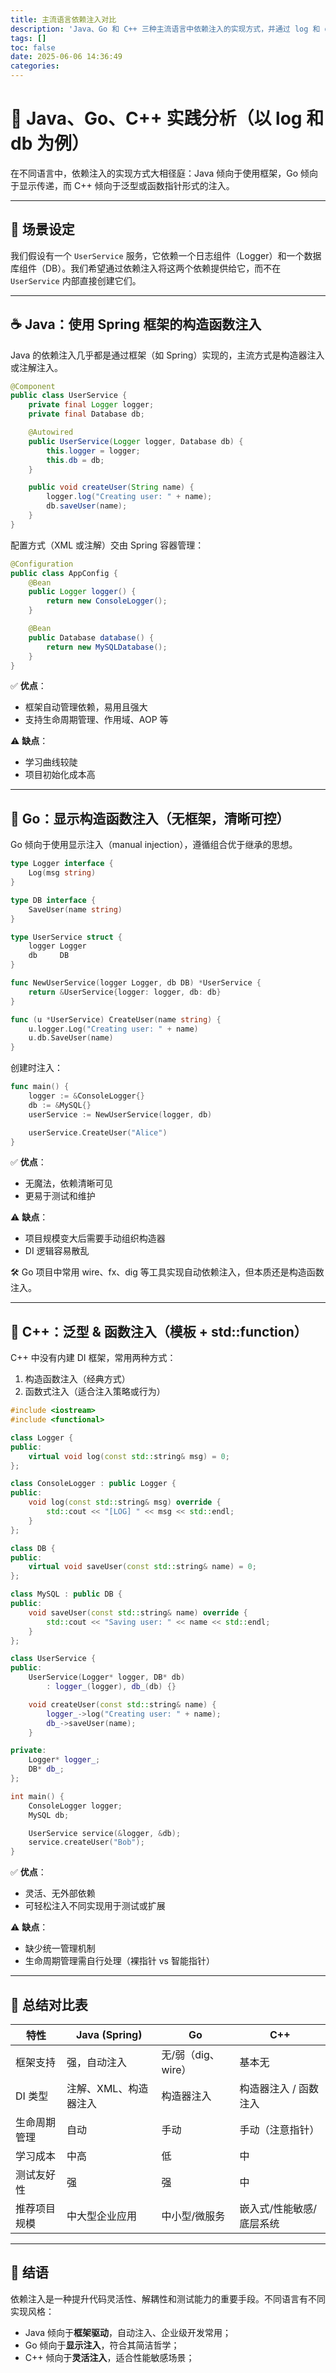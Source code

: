 ```yaml
---
title: 主流语言依赖注入对比
description: 'Java、Go 和 C++ 三种主流语言中依赖注入的实现方式，并通过 log 和 db 两个常见组件作为例子来对比'
tags: []
toc: false
date: 2025-06-06 14:36:49
categories:
---
```


# 🚀 Java、Go、C++ 实践分析（以 log 和 db 为例）

在不同语言中，依赖注入的实现方式大相径庭：Java 倾向于使用框架，Go 倾向于显示传递，而 C++ 倾向于泛型或函数指针形式的注入。

---

## 🧱 场景设定

我们假设有一个 `UserService` 服务，它依赖一个日志组件（Logger）和一个数据库组件（DB）。我们希望通过依赖注入将这两个依赖提供给它，而不在 `UserService` 内部直接创建它们。

---

## ☕ Java：使用 Spring 框架的构造函数注入

Java 的依赖注入几乎都是通过框架（如 Spring）实现的，主流方式是构造器注入或注解注入。

```java
@Component
public class UserService {
    private final Logger logger;
    private final Database db;

    @Autowired
    public UserService(Logger logger, Database db) {
        this.logger = logger;
        this.db = db;
    }

    public void createUser(String name) {
        logger.log("Creating user: " + name);
        db.saveUser(name);
    }
}
```

配置方式（XML 或注解）交由 Spring 容器管理：

```java
@Configuration
public class AppConfig {
    @Bean
    public Logger logger() {
        return new ConsoleLogger();
    }

    @Bean
    public Database database() {
        return new MySQLDatabase();
    }
}
```

✅ **优点**：

* 框架自动管理依赖，易用且强大
* 支持生命周期管理、作用域、AOP 等

⚠️ **缺点**：

* 学习曲线较陡
* 项目初始化成本高

---

## 🦫 Go：显示构造函数注入（无框架，清晰可控）

Go 倾向于使用显示注入（manual injection），遵循组合优于继承的思想。

```go
type Logger interface {
    Log(msg string)
}

type DB interface {
    SaveUser(name string)
}

type UserService struct {
    logger Logger
    db     DB
}

func NewUserService(logger Logger, db DB) *UserService {
    return &UserService{logger: logger, db: db}
}

func (u *UserService) CreateUser(name string) {
    u.logger.Log("Creating user: " + name)
    u.db.SaveUser(name)
}
```

创建时注入：

```go
func main() {
    logger := &ConsoleLogger{}
    db := &MySQL{}
    userService := NewUserService(logger, db)

    userService.CreateUser("Alice")
}
```

✅ **优点**：

* 无魔法，依赖清晰可见
* 更易于测试和维护

⚠️ **缺点**：

* 项目规模变大后需要手动组织构造器
* DI 逻辑容易散乱

🛠️ Go 项目中常用 wire、fx、dig 等工具实现自动依赖注入，但本质还是构造函数注入。

---

## 🧠 C++：泛型 & 函数注入（模板 + std::function）

C++ 中没有内建 DI 框架，常用两种方式：

1. 构造函数注入（经典方式）
2. 函数式注入（适合注入策略或行为）

```cpp
#include <iostream>
#include <functional>

class Logger {
public:
    virtual void log(const std::string& msg) = 0;
};

class ConsoleLogger : public Logger {
public:
    void log(const std::string& msg) override {
        std::cout << "[LOG] " << msg << std::endl;
    }
};

class DB {
public:
    virtual void saveUser(const std::string& name) = 0;
};

class MySQL : public DB {
public:
    void saveUser(const std::string& name) override {
        std::cout << "Saving user: " << name << std::endl;
    }
};

class UserService {
public:
    UserService(Logger* logger, DB* db)
        : logger_(logger), db_(db) {}

    void createUser(const std::string& name) {
        logger_->log("Creating user: " + name);
        db_->saveUser(name);
    }

private:
    Logger* logger_;
    DB* db_;
};

int main() {
    ConsoleLogger logger;
    MySQL db;

    UserService service(&logger, &db);
    service.createUser("Bob");
}
```

✅ **优点**：

* 灵活、无外部依赖
* 可轻松注入不同实现用于测试或扩展

⚠️ **缺点**：

* 缺少统一管理机制
* 生命周期管理需自行处理（裸指针 vs 智能指针）

---

## 🧾 总结对比表

| 特性     | Java (Spring) | Go            | C++           |
| ------ | ------------- | ------------- | ------------- |
| 框架支持   | 强，自动注入        | 无/弱（dig、wire） | 基本无           |
| DI 类型  | 注解、XML、构造器注入  | 构造器注入         | 构造器注入 / 函数注入  |
| 生命周期管理 | 自动            | 手动            | 手动（注意指针）      |
| 学习成本   | 中高            | 低             | 中             |
| 测试友好性  | 强             | 强             | 中             |
| 推荐项目规模 | 中大型企业应用       | 中小型/微服务       | 嵌入式/性能敏感/底层系统 |

---

## 🏁 结语

依赖注入是一种提升代码灵活性、解耦性和测试能力的重要手段。不同语言有不同实现风格：

* Java 倾向于**框架驱动**，自动注入、企业级开发常用；
* Go 倾向于**显示注入**，符合其简洁哲学；
* C++ 倾向于**灵活注入**，适合性能敏感场景；